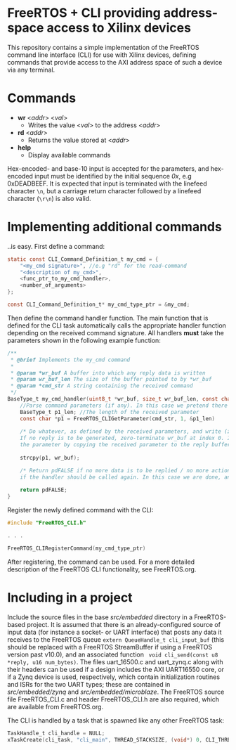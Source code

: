 # FreeRTOS + CLI providing address-space access to Xilinx devices
This repository contains a simple implementation of the FreeRTOS command line interface (CLI) for use with Xilinx devices, defining commands that provide access to the AXI address space of such a device via any terminal.

# Commands
  - **wr** <*addr*> <*val*>
    - Writes the value <*val*> to the address <*addr*> 
  - **rd** <*addr*>
    - Returns the value stored at <*addr*>
  - **help**
    - Display available commands 

Hex-encoded- and base-10 input is accepted for the parameters, and hex-encoded input
must be identified by the initial sequence *0x*, e.g 0xDEADBEEF. It is expected
that input is terminated with the linefeed character ```\n```, but a carriage
return character followed by a linefeed character (```\r\n```) is also valid.

# Implementing additional commands
..is easy. First define a command:

```c
static const CLI_Command_Definition_t my_cmd = {
    "<my_cmd signature>", //e.g "rd" for the read-command
    "<description of my_cmd>",
    <func_ptr_to_my_cmd_handler>,
    <number_of_arguments>
};

const CLI_Command_Definition_t* my_cmd_type_ptr = &my_cmd;
```

Then define the command handler function. The main function that is defined for the
CLI task automatically calls the appropriate handler function depending on the
received command signature. All handlers **must** take the parameters shown in
the following example function:

```c
/**
 * @brief Implements the my_cmd command
 *
 * @param *wr_buf A buffer into which any reply data is written
 * @param wr_buf_len The size of the buffer pointed to by *wr_buf
 * @param *cmd_str A string containing the received command
 */
BaseType_t my_cmd_handler(uint8_t *wr_buf, size_t wr_buf_len, const char *cmd_str) {
    //Parse command parameters (if any). In this case we pretend there is one:
    BaseType_t p1_len; //The length of the received parameter
    const char *p1 = FreeRTOS_CLIGetParameter(cmd_str, 1, &p1_len)
    
    /* Do whatever, as defined by the received parameters, and write (zero-terminated) reply to wr_buf.
    If no reply is to be generated, zero-terminate wr_buf at index 0. In this case we simply echo back
    the parameter by copying the received parameter to the reply buffer */
    
    strcpy(p1, wr_buf);

    /* Return pdFALSE if no more data is to be replied / no more actions should be taken. Return pdTRUE
    if the handler should be called again. In this case we are done, and so do the former */
    
    return pdFALSE;
}
```

Register the newly defined command with the CLI:
```c
#include "FreeRTOS_CLI.h"

. . .

FreeRTOS_CLIRegisterCommand(my_cmd_type_ptr)
```
After registering, the command can be used. For a more detailed description of
the FreeRTOS CLI functionality, see FreeRTOS.org.


# Including in a project
Include the source files in the base *src/embedded* directory in a
FreeRTOS-based project. It is assumed that there is an already-configured source
of input data (for instance a socket- or UART interface) that posts any data it
receives to the FreeRTOS queue ``` extern QueueHandle_t cli_input_buf ``` (this
should be replaced with a FreeRTOS StreamBuffer if using a FreeRTOS version past
v10.0), and an associated function ``` void cli_send(const u8 *reply, u16
num_bytes)```. The files uart_16500.c and uart_zynq.c along with their headers
can be used if a design includes the AXI UART16550 core, or if a Zynq device is
used, respectively, which contain initialization routines and ISRs for the two
UART types; these are contained in *src/embedded/zynq* and
*src/embedded/microblaze*. The FreeRTOS source file FreeRTOS_CLI.c and header
FreeRTOS_CLI.h are also required, which are available from FreeRTOS.org.

The CLI is handled by a task that is spawned like any other FreeRTOS task:

```c
TaskHandle_t cli_handle = NULL;
xTaskCreate(cli_task, "cli_main", THREAD_STACKSIZE, (void*) 0, CLI_THREAD_PRIO, &cli_handle); //We could allocate statically also.
```
